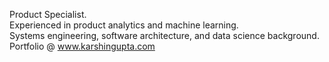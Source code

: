 Product Specialist. <br>
Experienced in product analytics and machine learning. <br>
Systems engineering, software architecture, and data science background. <br>
Portfolio @ www.karshingupta.com

